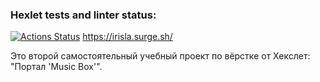 ### Hexlet tests and linter status:
[![Actions Status](https://github.com/irisla/layout-designer-project-lvl2/workflows/hexlet-check/badge.svg)](https://github.com/irisla/layout-designer-project-lvl2/actions)
https://irisla.surge.sh/

Это второй самостоятельный учебный проект по вёрстке от Хекслет: "Портал 'Music Box'".
